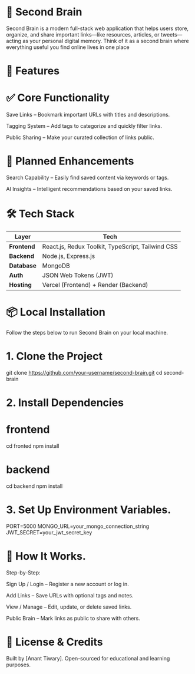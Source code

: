 # 🧠 Second Brain
Second Brain is a modern full-stack web application that helps users store, organize, and share important links—like resources, articles, or tweets—acting as your personal digital memory. Think of it as a second brain where everything useful you find online lives in one place


# 🚀 Features
# ✅ Core Functionality
Save Links – Bookmark important URLs with titles and descriptions.

Tagging System – Add tags to categorize and quickly filter links.

Public Sharing – Make your curated collection of links public.

# 🔮 Planned Enhancements
Search Capability – Easily find saved content via keywords or tags.

AI Insights – Intelligent recommendations based on your saved links.

# 🛠️ Tech Stack

| Layer        | Tech                                              |
| ------------ | ------------------------------------------------- |
| **Frontend** | React.js, Redux Toolkit, TypeScript, Tailwind CSS |
| **Backend**  | Node.js, Express.js                               |
| **Database** | MongoDB                                           |
| **Auth**     | JSON Web Tokens (JWT)                             |
| **Hosting**  | Vercel (Frontend) + Render (Backend)              |


# 📦 Local Installation
Follow the steps below to run Second Brain on your local machine.

# 1. Clone the Project
git clone https://github.com/your-username/second-brain.git
cd second-brain

# 2. Install Dependencies
 # frontend
 cd fronted
 npm  install
 
 # backend
 cd backend
 npm install

# 3. Set Up Environment Variables.

PORT=5000
MONGO_URL=your_mongo_connection_string
JWT_SECRET=your_jwt_secret_key


# 🧪 How It Works.
Step-by-Step:

Sign Up / Login – Register a new account or log in.

Add Links – Save URLs with optional tags and notes.

View / Manage – Edit, update, or delete saved links.

Public Brain – Mark links as public to share with others.


# 🧠 License & Credits
Built by [Anant Tiwary]. Open-sourced for educational and learning purposes.



